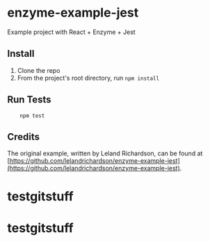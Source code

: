 # enzyme-example-jest

Example project with React + Enzyme + Jest

## Install

1. Clone the repo
2. From the project's root directory, run `npm install`

## Run Tests

        npm test
        
## Credits

The original example, written by Leland Richardson, can be found at [https://github.com/lelandrichardson/enzyme-example-jest](https://github.com/lelandrichardson/enzyme-example-jest).

# testgitstuff
# testgitstuff
